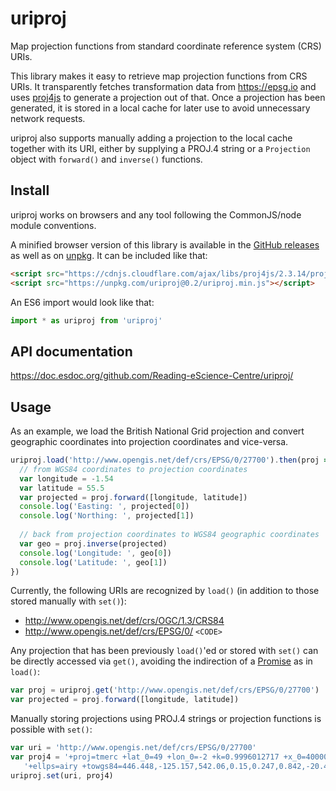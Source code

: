 # uriproj

Map projection functions from standard coordinate reference system (CRS) URIs.

This library makes it easy to retrieve map projection functions from CRS URIs.
It transparently fetches transformation data from https://epsg.io and uses [proj4js](http://proj4js.org/) to generate a projection out of that.
Once a projection has been generated, it is stored in a local cache for later use to avoid unnecessary network requests.

uriproj also supports manually adding a projection to the local cache together with its URI, either by supplying a PROJ.4 string or a `Projection` object with `forward()` and `inverse()` functions.

## Install

uriproj works on browsers and any tool following the CommonJS/node module conventions.

A minified browser version of this library is available in the [GitHub releases](https://github.com/Reading-eScience-Ccentre/uriproj/releases) as well as on [unpkg](https://unpkg.com/uriproj/). It can be included like that:
```html
<script src="https://cdnjs.cloudflare.com/ajax/libs/proj4js/2.3.14/proj4.js"></script>
<script src="https://unpkg.com/uriproj@0.2/uriproj.min.js"></script>
```

An ES6 import would look like that:
```js
import * as uriproj from 'uriproj'
```
## API documentation

<https://doc.esdoc.org/github.com/Reading-eScience-Centre/uriproj/>

## Usage

As an example, we load the British National Grid projection and convert geographic coordinates into projection coordinates and vice-versa.

```js
uriproj.load('http://www.opengis.net/def/crs/EPSG/0/27700').then(proj => {
  // from WGS84 coordinates to projection coordinates
  var longitude = -1.54
  var latitude = 55.5  
  var projected = proj.forward([longitude, latitude])
  console.log('Easting: ', projected[0])
  console.log('Northing: ', projected[1])
  
  // back from projection coordinates to WGS84 geographic coordinates
  var geo = proj.inverse(projected)
  console.log('Longitude: ', geo[0])
  console.log('Latitude: ', geo[1])
})
```

Currently, the following URIs are recognized by `load()` (in addition to those stored manually with `set()`):

- http://www.opengis.net/def/crs/OGC/1.3/CRS84
- http://www.opengis.net/def/crs/EPSG/0/ `<CODE>`

Any projection that has been previously `load()`'ed or stored with `set()` can be directly accessed via `get()`, avoiding the indirection of a [Promise](https://developer.mozilla.org/en-US/docs/Web/JavaScript/Reference/Global_Objects/Promise) as in `load()`:
```js
var proj = uriproj.get('http://www.opengis.net/def/crs/EPSG/0/27700')
var projected = proj.forward([longitude, latitude])
```

Manually storing projections using PROJ.4 strings or projection functions is possible with `set()`:

```js
var uri = 'http://www.opengis.net/def/crs/EPSG/0/27700'
var proj4 = '+proj=tmerc +lat_0=49 +lon_0=-2 +k=0.9996012717 +x_0=400000 +y_0=-100000 ' +
   '+ellps=airy +towgs84=446.448,-125.157,542.06,0.15,0.247,0.842,-20.489 +units=m +no_defs'
uriproj.set(uri, proj4)
```
